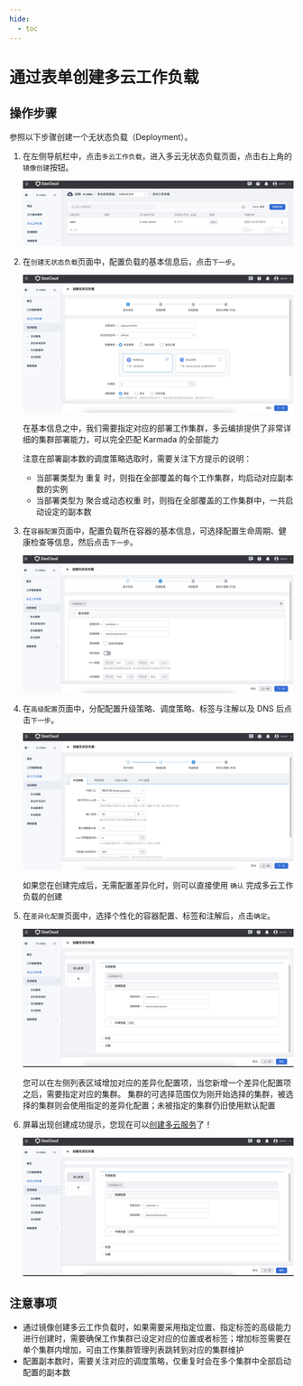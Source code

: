```yaml
---
hide:
  - toc
---
```


# 通过表单创建多云工作负载

## 操作步骤

参照以下步骤创建一个无状态负载（Deployment）。

1. 在左侧导航栏中，点击`多云工作负载`，进入多云无状态负载页面，点击右上角的`镜像创建`按钮。

    ![image](../images/deployment01.png)

2. 在`创建无状态负载`页面中，配置负载的基本信息后，点击`下一步`。

    ![image](../images/deployment02.png)

    在基本信息之中，我们需要指定对应的部署工作集群，多云编排提供了非常详细的集群部署能力，可以完全匹配 Karmada 的全部能力

    注意在部署副本数的调度策略选取时，需要关注下方提示的说明：
    
    - 当部署类型为 重复 时，则指在全部覆盖的每个工作集群，均启动对应副本数的实例
    - 当部署类型为 聚合或动态权重 时，则指在全部覆盖的工作集群中，一共启动设定的副本数

3. 在`容器配置`页面中，配置负载所在容器的基本信息，可选择配置生命周期、健康检查等信息，然后点击`下一步`。

    ![image](../images/deployment03.png)

4. 在`高级配置`页面中，分配配置升级策略、调度策略、标签与注解以及 DNS 后点击`下一步`。

    ![image](../images/deployment06.png)

    如果您在创建完成后，无需配置差异化时，则可以直接使用 `确认` 完成多云工作负载的创建

5. 在`差异化配置`页面中，选择个性化的容器配置、标签和注解后，点击`确定`。

    ![image](../images/deployment07.png)

    您可以在左侧列表区域增加对应的差异化配置项，当您新增一个差异化配置项之后，需要指定对应的集群。
    集群的可选择范围仅为刚开始选择的集群，被选择的集群则会使用指定的差异化配置；未被指定的集群仍旧使用默认配置

6. 屏幕出现创建成功提示，您现在可以[创建多云服务](../06resource/service.md)了！

    ![image](../images/deployment07.png)

## 注意事项

- 通过镜像创建多云工作负载时，如果需要采用指定位置、指定标签的高级能力进行创建时，需要确保工作集群已设定对应的位置或者标签；增加标签需要在单个集群内增加，可由工作集群管理列表跳转到对应的集群维护
- 配置副本数时，需要关注对应的调度策略，仅重复时会在多个集群中全部启动配置的副本数
